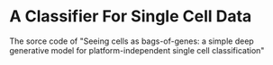 # A Classifier For Single Cell Data
The sorce code of "Seeing cells as bags-of-genes: a simple deep generative model for platform-independent single cell classification"